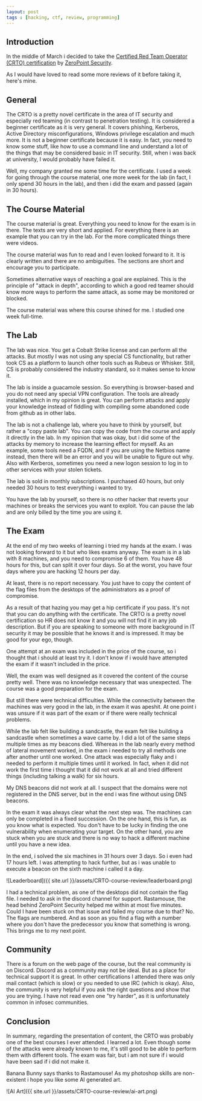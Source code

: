 ```yaml
---
layout: post
tags : [hacking, ctf, review, programming]
---
```


## Introduction
In the middle of March i decided to take the [Certified Red Team
Operator (CRTO)
certification](https://training.zeropointsecurity.co.uk/courses/red-team-ops) by [ZeroPoint Security](https://www.zeropointsecurity.co.uk/).

As I would have loved to read some more reviews of it before taking
it, here's mine.

## General
The CRTO is a pretty novel certificate in the area of IT security and
especially red teaming (in contrast to penetration testing). It is
considered a beginner certificate as it is very general. It covers
phishing, Kerberos, Active Directory misconfigurations, Windows
privilege escalation and much more. It is not a beginner certificate
because it is easy. In fact, you need to know some stuff, like how to
use a command line and understand a lot of the things that may be
considered basic in IT security. Still, when i was back at university,
I would probably have failed it.

Well, my company granted me some time for the certificate. I used a
week for going through the course material, one more week for the lab
(in fact, I only spend 30 hours in the lab), and then i did the exam
and passed (again in 30 hours).

## The Course Material
The course material is great. Everything you need to know for the exam
is in there. The texts are very short and applied. For everything
there is an example that you can try in the lab. For the more
complicated things there were videos.

The course material was fun to read and I even looked forward to it.
It is clearly written and there are no ambiguities. The sections are
short and encourage you to participate.

Sometimes alternative ways of reaching a goal are explained. This is
the principle of "attack in depth", according to which a good red
teamer should know more ways to perform the same attack, as some may
be monitored or blocked.

The course material was where this course shined for me. I studied
one week full-time.

## The Lab
The lab was nice. You get a Cobalt Strike license and can perform all
the attacks. But mostly I was not using any special CS functionality,
but rather took CS as a platform to launch other tools such as Rubeus
or Whisker.
Still, CS is probably considered the industry standard, so it makes
sense to know it.

The lab is inside a guacamole session. So everything is browser-based
and you do not need any special VPN configuration. The tools are
already installed, which in my opinion is great. You can perform
attacks and apply your knowledge instead of fiddling with compiling some
abandoned code from github as in other labs.

The lab is not a challenge lab, where you have to think by yourself,
but rather a "copy paste lab". You can copy the code from the course
and apply it directly in the lab. In my opinion that was okay, but i
did some of the attacks by memory to increase the learning effect for
myself.
As an example, some tools need a FQDN, and if you are using the
Netbios name instead, then there will be an error and you will be
unable to figure out why. Also with Kerberos, sometimes you need a new
logon session to log in to other services with your stolen tickets.

The lab is sold in monthly subscriptions. I purchased 40 hours, but
only needed 30 hours to test everything i wanted to try.

You have the lab by yourself, so there is no other hacker that
reverts your machines or breaks the services you want to exploit. You
can pause the lab and are only billed by the time you are using it.

## The Exam
At the end of my two weeks of learning i tried my hands at the exam.
I was not looking forward to it but who likes exams anyway.
The exam is in a lab with 8 machines, and you need to compromise 6 of
them. You have 48 hours for this, but can split it over four days. So
at the worst, you have four days where you are hacking 12 hours per
day.

At least, there is no report necessary. You just have to copy the
content of the flag files from the desktops of the administrators as a
proof of compromise.

As a result of that hazing you may get a hip certificate if you pass.
It's not that you can do anything with the certificate. The CRTO is a
pretty novel certification so HR does not know it and you will not
find it in any job description. But if you are speaking to someone
with more background in IT security it may be possible that he knows
it and is impressed. It may be good for your ego, though.

One attempt at an exam was included in the price of the course, so i
thought that i should at least try it.
I don't know if i would have attempted the exam if it wasn't included
in the price.

Well, the exam was well designed as it covered the content of the
course pretty well. There was no knowledge necessary that was
unexpected. The course was a good preparation for the exam.

But still there were technical difficulties. While the connectivity
between the machines was very good in the lab, in the exam it was
apeshit. At one point i was unsure if it was part of the exam or if
there were really technical problems.

While the lab felt like building a sandcastle, the exam felt like
building a sandcastle when sometimes a wave came by.
I did a lot of the same steps multiple times as my beacons died.
Whereas in the lab nearly every method of lateral movement worked, in
the exam i needed to try all methods one after another until one
worked.
One attack was especially flaky and i needed to perform it multiple
times until it worked. In fact, when it did not work the first time i
thought that it did not work at all and tried different things
(including talking a walk) for six hours.

My DNS beacons did not work at all. I suspect that the domains were
not registered in the DNS server, but in the end i was fine without
using DNS beacons.

In the exam it was always clear what the next step was. The machines
can only be completed in a fixed succession. On the one hand, this is
fun, as you know what is expected. You don't have to be lucky
in finding the one vulnerability when enumerating your target. On the
other hand, you are stuck when you are stuck and there is no way to
hack a different machine until you have a new idea.

In the end, i solved the six machines in 31 hours over 3 days. So i
even had 17 hours left. I was attempting to hack further, but as i was
unable to execute a beacon on the sixth machine i called it a day.

![Leaderboard]({{ site.url }}/assets/CRTO-course-review/leaderboard.png)

I had a technical problem, as one of the desktops did not contain the
flag file. I needed to ask in the discord channel for support.
Rastamouse, the head behind ZeroPoint Security helped me within at
most five minutes. Could I have been stuck on that issue and failed my
course due to that? No. The flags are numbered. And as soon as you
find a flag with a number where you don't have the predecessor you
know that something is wrong.  This brings me to my next point.

## Community
There is a forum on the web page of the course, but the real community
is on Discord. Discord as a community may not be ideal. But as a place
for technical support it is great. In other certifications I attended
there was only mail contact (which is slow) or you needed to use IRC
(which is okay).
Also, the community is very helpful if you ask the right questions and
show that you are trying. I have not read even one "try harder", as it
is unfortunately common in infosec communities.

## Conclusion
In summary, regarding the presentation of content, the CRTO was
probably one of the best courses I ever attended. I learned a lot.
Even though some of the attacks were already known to me, it's still
good to be able to perform them with different tools.
The exam was fair, but i am not sure if i would have been sad if i did
not make it.

Banana Bunny says thanks to Rastamouse! As my photoshop skills are
non-existent i hope you like some AI generated art.

![AI Art]({{ site.url }}/assets/CRTO-course-review/ai-art.png)
